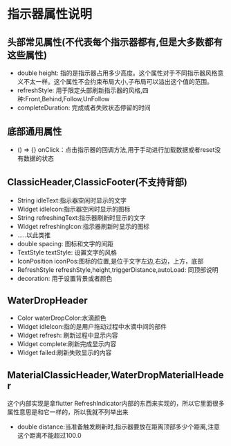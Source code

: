 # 指示器属性说明

## 头部常见属性(不代表每个指示器都有,但是大多数都有这些属性)
* double  height: 指的是指示器占用多少高度。这个属性对于不同指示器风格意义不太一样。这个属性不会约束布局大小,子布局可以溢出这个值的范围。
* refreshStyle: 用于限定头部刷新指示器的风格,四种:Front,Behind,Follow,UnFollow
* completeDuration: 完成或者失败状态停留的时间


## 底部通用属性
* () => {} onClick：点击指示器的回调方法,用于手动进行加载数据或者reset没有数据的状态


## ClassicHeader,ClassicFooter(不支持背部)
* String idleText:指示器空闲时显示的文字
* Widget idleIcon:指示器空闲时显示的图标
* String  refreshingText:指示器刷新时显示的文字
* Widget  refreshingIcon:指示器刷新时显示的图标
* .....以此类推
* double spacing: 图标和文字的间距
* TextStyle textStyle: 设置文字的风格
* IconPosition iconPos:图标的位置,是位于文字左边,右边，上方，底部
* RefreshStyle refreshStyle,height,triggerDistance,autoLoad: 同顶部说明
* decoration: 用于设置背景或者颜色


## WaterDropHeader
* Color waterDropColor:水滴颜色
* Widget idleIcon:指的是用户拖动过程中水滴中间的部件
* Widget refresh: 刷新过程中显示内容
* Widget complete:刷新完成显示内容
* Widget failed:刷新失败显示的内容

## MaterialClassicHeader,WaterDropMaterialHeader
这个内部实现是拿flutter RefreshIndicator内部的东西来实现的，所以它里面很多属性意思是和它一样的，所以我就不列举出来
* double distance:当准备触发刷新时,指示器要放在距离顶部多少个距离,注意这个距离不能超过100.0
